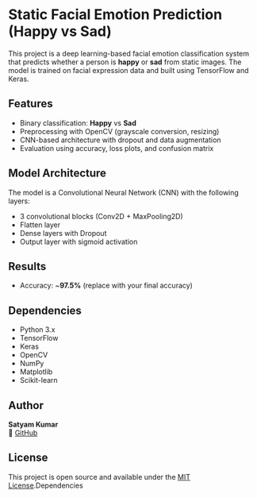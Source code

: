 # Static Facial Emotion Prediction (Happy vs Sad)

This project is a deep learning-based facial emotion classification system that predicts whether a person is **happy** or **sad** from static images. The model is trained on facial expression data and built using TensorFlow and Keras.

## Features

- Binary classification: **Happy** vs **Sad**
- Preprocessing with OpenCV (grayscale conversion, resizing)
- CNN-based architecture with dropout and data augmentation
- Evaluation using accuracy, loss plots, and confusion matrix

##  Model Architecture

The model is a Convolutional Neural Network (CNN) with the following layers:

- 3 convolutional blocks (Conv2D + MaxPooling2D)
- Flatten layer
- Dense layers with Dropout
- Output layer with sigmoid activation

## Results

- Accuracy: ~**97.5%** (replace with your final accuracy)

## Dependencies

- Python 3.x  
- TensorFlow  
- Keras  
- OpenCV  
- NumPy  
- Matplotlib  
- Scikit-learn  

## Author

**Satyam Kumar**  
🔗 [GitHub](https://github.com/satkr22)

## License

This project is open source and available under the [MIT License](LICENSE).Dependencies
